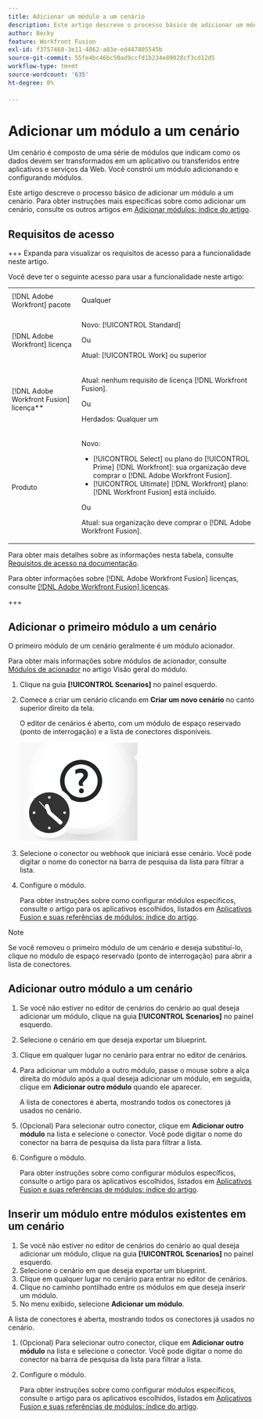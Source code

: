 ```yaml
---
title: Adicionar um módulo a um cenário
description: Este artigo descreve o processo básico de adicionar um módulo a um cenário.
author: Becky
feature: Workfront Fusion
exl-id: f3757468-3e11-4862-a83e-ed447805545b
source-git-commit: 55fe4bc46bc50ad9ccfd1b234e89028cf3cd12d5
workflow-type: tm+mt
source-wordcount: '635'
ht-degree: 0%

---
```


# Adicionar um módulo a um cenário

Um cenário é composto de uma série de módulos que indicam como os dados devem ser transformados em um aplicativo ou transferidos entre aplicativos e serviços da Web. Você constrói um módulo adicionando e configurando módulos.

Este artigo descreve o processo básico de adicionar um módulo a um cenário. Para obter instruções mais específicas sobre como adicionar um cenário, consulte os outros artigos em [Adicionar módulos: índice do artigo](/help/workfront-fusion/create-scenarios/add-modules/add-modules-toc.md).

## Requisitos de acesso

+++ Expanda para visualizar os requisitos de acesso para a funcionalidade neste artigo.

Você deve ter o seguinte acesso para usar a funcionalidade neste artigo:

<table style="table-layout:auto">
 <col> 
 <col> 
 <tbody> 
  <tr> 
   <td role="rowheader">[!DNL Adobe Workfront] pacote</td> 
   <td> <p>Qualquer</p> </td> 
  </tr> 
  <tr data-mc-conditions=""> 
   <td role="rowheader">[!DNL Adobe Workfront] licença</td> 
   <td> <p>Novo: [!UICONTROL Standard]</p><p>Ou</p><p>Atual: [!UICONTROL Work] ou superior</p> </td> 
  </tr> 
  <tr> 
   <td role="rowheader">[!DNL Adobe Workfront Fusion] licença**</td> 
   <td>
   <p>Atual: nenhum requisito de licença [!DNL Workfront Fusion].</p>
   <p>Ou</p>
   <p>Herdados: Qualquer um </p>
   </td> 
  </tr> 
  <tr> 
   <td role="rowheader">Produto</td> 
   <td>
   <p>Novo:</p> <ul><li>[!UICONTROL Select] ou plano do [!UICONTROL Prime] [!DNL Workfront]: sua organização deve comprar o [!DNL Adobe Workfront Fusion].</li><li>[!UICONTROL Ultimate] [!DNL Workfront] plano: [!DNL Workfront Fusion] está incluído.</li></ul>
   <p>Ou</p>
   <p>Atual: sua organização deve comprar o [!DNL Adobe Workfront Fusion].</p>
   </td> 
  </tr>
 </tbody> 
</table>

Para obter mais detalhes sobre as informações nesta tabela, consulte [Requisitos de acesso na documentação](/help/workfront-fusion/references/licenses-and-roles/access-level-requirements-in-documentation.md).

Para obter informações sobre [!DNL Adobe Workfront Fusion] licenças, consulte [[!DNL Adobe Workfront Fusion] licenças](/help/workfront-fusion/set-up-and-manage-workfront-fusion/licensing-operations-overview/license-automation-vs-integration.md).

+++

## Adicionar o primeiro módulo a um cenário

O primeiro módulo de um cenário geralmente é um módulo acionador.

Para obter mais informações sobre módulos de acionador, consulte [Módulos de acionador](/help/workfront-fusion/get-started-with-fusion/understand-fusion/module-overview.md#trigger-modules) no artigo Visão geral do módulo.

1. Clique na guia **[!UICONTROL Scenarios]** no painel esquerdo.
1. Comece a criar um cenário clicando em **Criar um novo cenário** no canto superior direito da tela.

   O editor de cenários é aberto, com um módulo de espaço reservado (ponto de interrogação) e a lista de conectores disponíveis.

   ![Módulo de espaço reservado](assets/placeholder-module.png)

1. Selecione o conector ou webhook que iniciará esse cenário. Você pode digitar o nome do conector na barra de pesquisa da lista para filtrar a lista.
1. Configure o módulo.

   Para obter instruções sobre como configurar módulos específicos, consulte o artigo para os aplicativos escolhidos, listados em [Aplicativos Fusion e suas referências de módulos: índice do artigo](/help/workfront-fusion/references/apps-and-modules/apps-and-modules-toc.md).

>[!NOTE]
>
>Se você removeu o primeiro módulo de um cenário e deseja substituí-lo, clique no módulo de espaço reservado (ponto de interrogação) para abrir a lista de conectores.

## Adicionar outro módulo a um cenário

1. Se você não estiver no editor de cenários do cenário ao qual deseja adicionar um módulo, clique na guia **[!UICONTROL Scenarios]** no painel esquerdo.
1. Selecione o cenário em que deseja exportar um blueprint.
1. Clique em qualquer lugar no cenário para entrar no editor de cenários.
1. Para adicionar um módulo a outro módulo, passe o mouse sobre a alça direita do módulo após a qual deseja adicionar um módulo, em seguida, clique em **Adicionar outro módulo** quando ele aparecer.

   A lista de conectores é aberta, mostrando todos os conectores já usados no cenário.

1. (Opcional) Para selecionar outro conector, clique em **Adicionar outro módulo** na lista e selecione o conector. Você pode digitar o nome do conector na barra de pesquisa da lista para filtrar a lista.
1. Configure o módulo.

   Para obter instruções sobre como configurar módulos específicos, consulte o artigo para os aplicativos escolhidos, listados em [Aplicativos Fusion e suas referências de módulos: índice do artigo](/help/workfront-fusion/references/apps-and-modules/apps-and-modules-toc.md).

## Inserir um módulo entre módulos existentes em um cenário

1. Se você não estiver no editor de cenários do cenário ao qual deseja adicionar um módulo, clique na guia **[!UICONTROL Scenarios]** no painel esquerdo.
1. Selecione o cenário em que deseja exportar um blueprint.
1. Clique em qualquer lugar no cenário para entrar no editor de cenários.
1. Clique no caminho pontilhado entre os módulos em que deseja inserir um módulo.
1. No menu exibido, selecione **Adicionar um módulo**.

A lista de conectores é aberta, mostrando todos os conectores já usados no cenário.

1. (Opcional) Para selecionar outro conector, clique em **Adicionar outro módulo** na lista e selecione o conector. Você pode digitar o nome do conector na barra de pesquisa da lista para filtrar a lista.
1. Configure o módulo.

   Para obter instruções sobre como configurar módulos específicos, consulte o artigo para os aplicativos escolhidos, listados em [Aplicativos Fusion e suas referências de módulos: índice do artigo](/help/workfront-fusion/references/apps-and-modules/apps-and-modules-toc.md).
